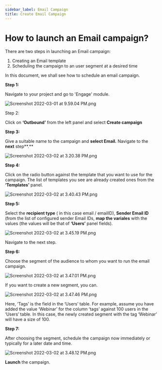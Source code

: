 ```yaml
---
sidebar_label: Email Campaign
title: Create Email Campaign
---
```


# How to launch an Email campaign?

There are two steps in launching an Email campaign:

1. Creating an Email template
2. Scheduling the campaign to an user segment at a desired time

In this document, we shall see how to schedule an email campaign.

**Step 1:**

Navigate to your project and go to 'Engage' module.

![Screenshot 2022-03-01 at 9.59.04 PM.png](https://res.craft.do/user/full/a59774be-e9f6-fe9e-e9df-69fe0168e698/doc/8177068B-D1F7-4ACE-A528-7E3A8EDB1488/164FC8D2-8B78-4111-AB79-D5DF40C8C61D_2/Screenshot%202022-03-01%20at%209.59.04%20PM.png)

Step 2:

Click on **‘Outbound’** from the left panel and select **Create campaign**

**Step 3:**

Give a suitable name to the campaign and **select Email.** Navigate to the **next** step**.**

![Screenshot 2022-03-02 at 3.20.38 PM.png](https://res.craft.do/user/full/a59774be-e9f6-fe9e-e9df-69fe0168e698/doc/CE7A7AE5-F9E4-479C-84B0-51B499470E5F/697455A1-EAFD-470C-8464-BCB2D4531EC9_2/Screenshot%202022-03-02%20at%203.20.38%20PM.png)

**Step 4:**

Click on the radio button against the template that you want to use for the campaign. The list of templates you see are already created ones from the **‘Templates’** panel.

![Screenshot 2022-03-02 at 3.40.43 PM.png](https://res.craft.do/user/full/a59774be-e9f6-fe9e-e9df-69fe0168e698/doc/CE7A7AE5-F9E4-479C-84B0-51B499470E5F/1517F2A4-219C-4F6A-BACF-5A676F330A9A_2/Screenshot%202022-03-02%20at%203.40.43%20PM.png)

**Step 5:**

Select the **recipient type** ( in this case email / emailID), **Sender Email ID** (from the list of configured sender Email IDs, **map the variales** with the values (the values will be that of **‘Users’** panel fields).

![Screenshot 2022-03-02 at 3.45.19 PM.png](https://res.craft.do/user/full/a59774be-e9f6-fe9e-e9df-69fe0168e698/doc/CE7A7AE5-F9E4-479C-84B0-51B499470E5F/D4A3E203-AFED-4C98-B421-13AA5D103342_2/Screenshot%202022-03-02%20at%203.45.19%20PM.png)

Navigate to the next step.

**Step 6:**

Choose the segment of the audience to whom you want to run the email campaign.

![Screenshot 2022-03-02 at 3.47.01 PM.png](https://res.craft.do/user/full/a59774be-e9f6-fe9e-e9df-69fe0168e698/doc/CE7A7AE5-F9E4-479C-84B0-51B499470E5F/D76DD876-743B-45E2-AE8F-7ABD9A9A246C_2/Screenshot%202022-03-02%20at%203.47.01%20PM.png)

If you want to create a new segment, you can.

![Screenshot 2022-03-02 at 3.47.46 PM.png](https://res.craft.do/user/full/a59774be-e9f6-fe9e-e9df-69fe0168e698/doc/CE7A7AE5-F9E4-479C-84B0-51B499470E5F/DE484ACA-4C02-4048-A31E-F0F3B2F56B7E_2/Screenshot%202022-03-02%20at%203.47.46%20PM.png)

Here, ‘Tags’ is the field in the ‘Users’ table. For example, assume you have added the value ‘Webinar’ for the column ‘tags’ against 100 users in the ‘Users’ table. In this case, the newly created segment with the tag ‘Webinar’ will have a size of 100.

**Step 7:**

After choosing the segment, schedule the campaign now immediately or typically for a later date and time.

![Screenshot 2022-03-02 at 3.48.12 PM.png](https://res.craft.do/user/full/a59774be-e9f6-fe9e-e9df-69fe0168e698/doc/CE7A7AE5-F9E4-479C-84B0-51B499470E5F/04D411C3-85DA-46CC-B36A-5349A5255A19_2/Screenshot%202022-03-02%20at%203.48.12%20PM.png)

**Launch** the campaign.
